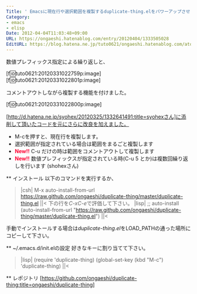 ```yaml
---
Title: ' Emacsに現在行や選択範囲を複製するduplicate-thing.elをパワーアップさせました'
Category:
- emacs
- elisp
Date: 2012-04-04T11:03:48+09:00
URL: https://ongaeshi.hatenablog.com/entry/20120404/1333505028
EditURL: https://blog.hatena.ne.jp/tuto0621/ongaeshi.hatenablog.com/atom/entry/6435922169449192671
---
```


数値プレフィックス指定による繰り返しと、

[f:id:tuto0621:20120331022759p:image]
[f:id:tuto0621:20120331022801p:image]

コメントアウトしながら複製する機能を付けました。

[f:id:tuto0621:20120331022800p:image]

[http://d.hatena.ne.jp/syohex/20120325/1332641491:title=syohexさん]に添削して頂いたコードを元にさらに改良を加えました。

+ M-cを押すと、現在行を複製します。
+ 選択範囲が指定されている場合は範囲をまるごと複製します
+ <span class="deco" style="font-weight:bold;"><span class="deco" style="color:#FF0033;">New!!</span></span> C-u だけの時は範囲をコメントアウトして複製します 
+ <span class="deco" style="font-weight:bold;"><span class="deco" style="color:#FF0033;">New!!</span></span> 数値プレフィックスが指定されている時(C-u 5 とか)は複数回繰り返しを行います (shohexさん)

** インストール
以下のコマンドを実行するか、
>|csh|
 M-x auto-install-from-url https://raw.github.com/ongaeshi/duplicate-thing/master/duplicate-thing.el
||<
下の行を<span class="deco" style="font-style:italic;">C-xC-e</span>で評価して下さい。
>|lisp|
;; auto-install
(auto-install-from-url "https://raw.github.com/ongaeshi/duplicate-thing/master/duplicate-thing.el")
||<

手動でインストールする場合は<span class="deco" style="font-style:italic;">duplicate-thing.el</span>をLOAD_PATHの通った場所にコピーして下さい。

** ~/.emacs.d/init.elの設定
好きなキーに割り当てて下さい。
>|lisp|
(require 'duplicate-thing)
(global-set-key (kbd "M-c") 'duplicate-thing)
||<

** レポジトリ
[https://github.com/ongaeshi/duplicate-thing:title=ongaeshi/duplicate-thing]
